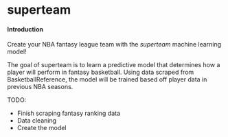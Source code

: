 # superteam

#### Introduction

Create your NBA fantasy league team with the *superteam* machine learning model!

The goal of superteam is to learn a predictive model that determines how a player will perform in fantasy basketball. Using data scraped from BasketballReference, the model will be trained based off player data in previous NBA seasons.

TODO:

* Finish scraping fantasy ranking data
* Data cleaning
* Create the model 
